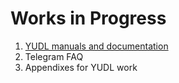 # Works in Progress
1. [YUDL manuals and documentation](https://github.com/deantiquate/WIP/tree/master/yorkulibraries/yudl_documentation)
2. Telegram FAQ
3. Appendixes for YUDL work
